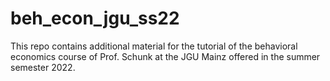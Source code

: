 # beh_econ_jgu_ss22
This repo contains additional material for the tutorial of the behavioral economics course of Prof. Schunk at the JGU Mainz offered in the summer semester 2022.
